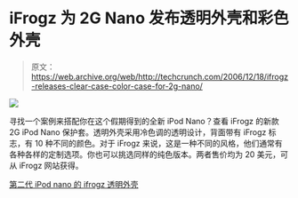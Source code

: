 # iFrogz 为 2G Nano  发布透明外壳和彩色外壳

> 原文：<https://web.archive.org/web/http://techcrunch.com/2006/12/18/ifrogz-releases-clear-case-color-case-for-2g-nano/>

![](img/c369463ae43e6e065b996611c4f56504.png)

寻找一个案例来搭配你在这个假期得到的全新 iPod Nano？查看 iFrogz 的新款 2G iPod Nano 保护套。透明外壳采用冷色调的透明设计，背面带有 iFrogz 标志，有 10 种不同的颜色。对于 iFrogz 来说，这是一种不同的风格，他们通常有各种各样的定制选项。你也可以挑选同样的纯色版本。两者售价均为 20 美元，可从 iFrogz 网站获得。

[第二代 iPod nano 的 ifrogz 透明外壳](https://web.archive.org/web/20150926080921/http://www.ilounge.com/index.php/ipod/review/ifrogz-clear-case-for-2nd-gen-ipod-nano/)